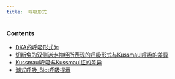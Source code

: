 ```yaml
---
title:  呼吸形式
--- 
```


### Contents
- [DKA的呼吸形式为](/DKA的呼吸形式为)
- [切断兔的双侧迷走神经所表现的呼吸形式与Kussmaul呼吸的差异](/切断兔的双侧迷走神经所表现的呼吸形式与Kussmaul呼吸的差异)
- [Kussmaul呼吸与Kussmaul征的差异](/Kussmaul呼吸与Kussmaul征的差异)
- [潮式呼吸_Biot呼吸提示](/潮式呼吸_Biot呼吸提示)
